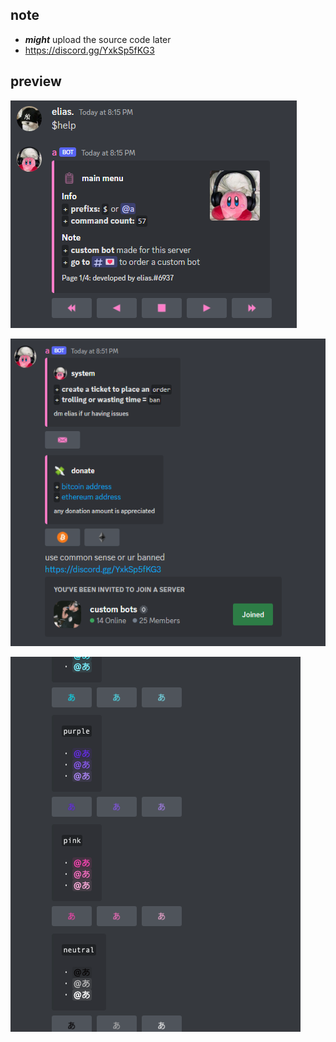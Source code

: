 ## note
- ***might*** upload the source code later
- https://discord.gg/YxkSp5fKG3

## preview

![Screenshot](imgs/help.png)

![Screenshot](imgs/info.png)

![Screenshot](imgs/clrs.png)
